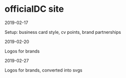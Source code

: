 # officialDC site

2019-02-17 

Setup: business card style, cv points, brand partnerships

2019-02-20 

Logos for brands 

2019-02-27

Logos for brands, converted into svgs